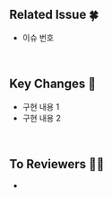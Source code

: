## Related Issue 🍀
- 이슈 번호

<br>

## Key Changes 🔑
- 구현 내용 1
- 구현 내용 2

<br>

## To Reviewers 🙏🏻
- 
